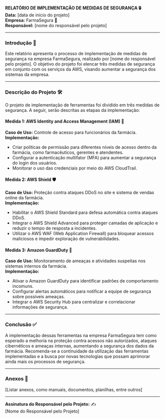 **RELATÓRIO DE IMPLEMENTAÇÃO DE MEDIDAS DE SEGURANÇA 🔒**  
**Data:** [data de início do projeto]  
**Empresa:** FarmaSegura 🏥  
**Responsável:** [nome do responsável pelo projeto]  

---

### **Introdução 📌**  
Este relatório apresenta o processo de implementação de medidas de segurança na empresa FarmaSegura, realizado por [nome do responsável pelo projeto]. O objetivo do projeto foi elencar três medidas de segurança em conjunto com os serviços da AWS, visando aumentar a segurança dos sistemas da empresa.  

---

### **Descrição do Projeto 🛠️**  
O projeto de implementação de ferramentas foi dividido em três medidas de segurança. A seguir, serão descritas as etapas da implementação:

#### **Medida 1: AWS Identity and Access Management (IAM) 🔑**  
**Caso de Uso:** Controle de acesso para funcionários da farmácia.  
**Implementação:**  
- Criar políticas de permissão para diferentes níveis de acesso dentro da farmácia, como farmacêuticos, gerentes e atendentes.  
- Configurar a autenticação multifator (MFA) para aumentar a segurança do login dos usuários.  
- Monitorar o uso das credenciais por meio do AWS CloudTrail.  

#### **Medida 2: AWS Shield 🛡️**  
**Caso de Uso:** Proteção contra ataques DDoS no site e sistema de vendas online da farmácia.  
**Implementação:**  
- Habilitar o AWS Shield Standard para defesa automática contra ataques DDoS.  
- Integrar o AWS Shield Advanced para proteger camadas de aplicação e reduzir o tempo de resposta a incidentes.  
- Utilizar o AWS WAF (Web Application Firewall) para bloquear acessos maliciosos e impedir exploração de vulnerabilidades.  

#### **Medida 3: Amazon GuardDuty 👀**  
**Caso de Uso:** Monitoramento de ameaças e atividades suspeitas nos sistemas internos da farmácia.  
**Implementação:**  
- Ativar o Amazon GuardDuty para identificar padrões de comportamento incomuns.  
- Configurar alertas automáticos para notificar a equipe de segurança sobre possíveis ameaças.  
- Integrar o AWS Security Hub para centralizar e correlacionar informações de segurança.  

---

### **Conclusão ✅**  
A implementação dessas ferramentas na empresa FarmaSegura tem como esperado a melhoria na proteção contra acessos não autorizados, ataques cibernéticos e ameaças internas, aumentando a segurança dos dados da farmácia. Recomenda-se a continuidade da utilização das ferramentas implementadas e a busca por novas tecnologias que possam aprimorar ainda mais os processos de segurança.  

---

### **Anexos 📎**  
[Listar anexos, como manuais, documentos, planilhas, entre outros]  

---

**Assinatura do Responsável pelo Projeto:** ✍️  
[Nome do Responsável pelo Projeto]

